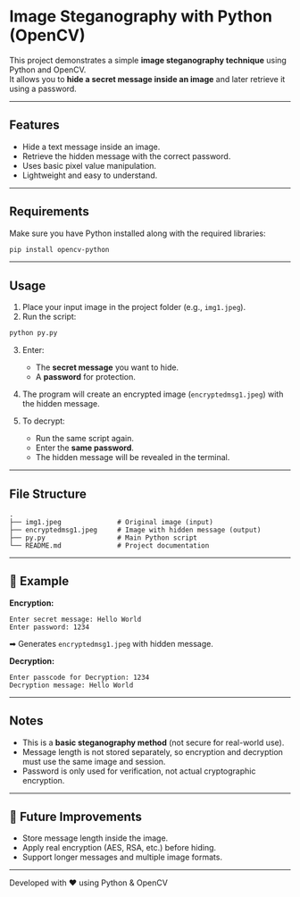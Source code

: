 # Image Steganography with Python (OpenCV)

This project demonstrates a simple **image steganography technique** using Python and OpenCV.  
It allows you to **hide a secret message inside an image** and later retrieve it using a password.

---

##  Features
- Hide a text message inside an image.
- Retrieve the hidden message with the correct password.
- Uses basic pixel value manipulation.
- Lightweight and easy to understand.

---

##  Requirements
Make sure you have Python installed along with the required libraries:

```bash
pip install opencv-python
```

---

##  Usage

1. Place your input image in the project folder (e.g., `img1.jpeg`).
2. Run the script:

```bash
python py.py
```

3. Enter:
   - The **secret message** you want to hide.
   - A **password** for protection.

4. The program will create an encrypted image (`encryptedmsg1.jpeg`) with the hidden message.

5. To decrypt:
   - Run the same script again.
   - Enter the **same password**.
   - The hidden message will be revealed in the terminal.

---

##  File Structure
```
.
├── img1.jpeg              # Original image (input)
├── encryptedmsg1.jpeg     # Image with hidden message (output)
├── py.py                  # Main Python script
└── README.md              # Project documentation
```

---

## 📝 Example

**Encryption:**
```
Enter secret message: Hello World
Enter password: 1234
```

➡ Generates `encryptedmsg1.jpeg` with hidden message.

**Decryption:**
```
Enter passcode for Decryption: 1234
Decryption message: Hello World
```

---

##  Notes
- This is a **basic steganography method** (not secure for real-world use).
- Message length is not stored separately, so encryption and decryption must use the same image and session.
- Password is only used for verification, not actual cryptographic encryption.

---

## 🚀 Future Improvements
- Store message length inside the image.
- Apply real encryption (AES, RSA, etc.) before hiding.
- Support longer messages and multiple image formats.

---

 Developed with ❤️ using Python & OpenCV
